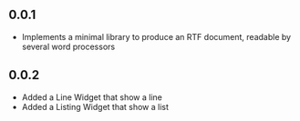 ## 0.0.1

* Implements a minimal library to produce an RTF document, readable by several word processors

## 0.0.2

* Added a Line Widget that show a line
* Added a Listing Widget that show a list
